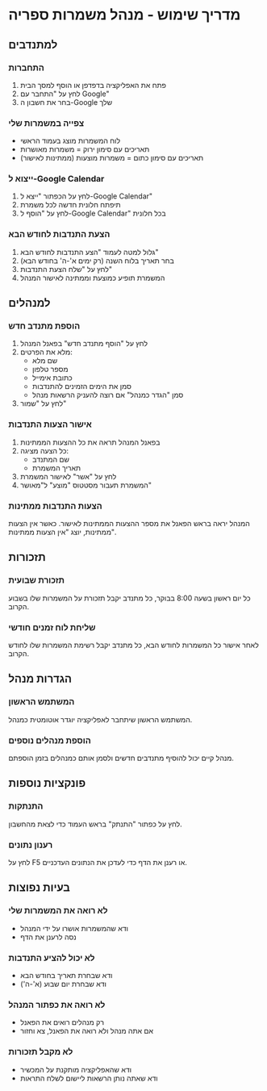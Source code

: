 # מדריך שימוש - מנהל משמרות ספריה

## למתנדבים

### התחברות
1. פתח את האפליקציה בדפדפן או הוסף למסך הבית
2. לחץ על "התחבר עם Google"
3. בחר את חשבון ה-Google שלך

### צפייה במשמרות שלי
- לוח המשמרות מוצג בעמוד הראשי
- תאריכים עם סימון ירוק = משמרות מאושרות
- תאריכים עם סימון כתום = משמרות מוצעות (ממתינות לאישור)

### ייצוא ל-Google Calendar
1. לחץ על הכפתור "ייצא ל-Google Calendar"
2. תיפתח חלונית חדשה לכל משמרת
3. לחץ על "הוסף ל-Google Calendar" בכל חלונית

### הצעת התנדבות לחודש הבא
1. גלול למטה לעמוד "הצע התנדבות לחודש הבא"
2. בחר תאריך בלוח השנה (רק ימים א'-ה' בחודש הבא)
3. לחץ על "שלח הצעת התנדבות"
4. המשמרת תופיע כמוצעת וממתינה לאישור המנהל

## למנהלים

### הוספת מתנדב חדש
1. לחץ על "הוסף מתנדב חדש" בפאנל המנהל
2. מלא את הפרטים:
   - שם מלא
   - מספר טלפון
   - כתובת אימייל
   - סמן את הימים הזמינים להתנדבות
   - סמן "הגדר כמנהל" אם רוצה להעניק הרשאות מנהל
3. לחץ על "שמור"

### אישור הצעות התנדבות
1. בפאנל המנהל תראה את כל ההצעות הממתינות
2. כל הצעה מציגה:
   - שם המתנדב
   - תאריך המשמרת
3. לחץ על "אשר" לאישור המשמרת
4. המשמרת תעבור מסטטוס "מוצע" ל"מאושר"

### הצעות התנדבות ממתינות
המנהל יראה בראש הפאנל את מספר ההצעות הממתינות לאישור. 
כאשר אין הצעות ממתינות, יוצג "אין הצעות ממתינות".

## תזכורות

### תזכורת שבועית
כל יום ראשון בשעה 8:00 בבוקר, כל מתנדב יקבל תזכורת על המשמרות שלו בשבוע הקרוב.

### שליחת לוח זמנים חודשי
לאחר אישור כל המשמרות לחודש הבא, כל מתנדב יקבל רשימת המשמרות שלו לחודש הקרוב.

## הגדרות מנהל

### המשתמש הראשון
המשתמש הראשון שיתחבר לאפליקציה יוגדר אוטומטית כמנהל.

### הוספת מנהלים נוספים
מנהל קיים יכול להוסיף מתנדבים חדשים ולסמן אותם כמנהלים בזמן הוספתם.

## פונקציות נוספות

### התנתקות
לחץ על כפתור "התנתק" בראש העמוד כדי לצאת מהחשבון.

### רענון נתונים
לחץ על F5 או רענן את הדף כדי לעדכן את הנתונים העדכניים.

## בעיות נפוצות

### לא רואה את המשמרות שלי
- ודא שהמשמרות אושרו על ידי המנהל
- נסה לרענן את הדף

### לא יכול להציע התנדבות
- ודא שבחרת תאריך בחודש הבא
- ודא שבחרת יום שבוע (א'-ה')

### לא רואה את כפתור המנהל
- רק מנהלים רואים את הפאנל
- אם אתה מנהל ולא רואה את הפאנל, צא וחזור

### לא מקבל תזכורות
- ודא שהאפליקציה מותקנת על המכשיר
- ודא שאתה נותן הרשאות ליישום לשלח התראות

